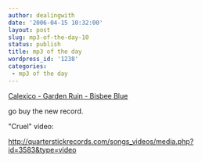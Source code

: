 ```yaml
---
author: dealingwith
date: '2006-04-15 10:32:00'
layout: post
slug: mp3-of-the-day-10
status: publish
title: mp3 of the day
wordpress_id: '1238'
categories:
 - mp3 of the day
---
```


[Calexico - Garden Ruin - Bisbee Blue][1]

go buy the new record.

"Cruel" video:

http://quarterstickrecords.com/songs_videos/media.php?id=3583&type=video

   [1]: http://iaspiretonothing.com/daniel/blog/files/2006/04/Calexico%20-%20Garden%20Ruin%20-%203%20-%20Bisbee%20Blue.mp3

